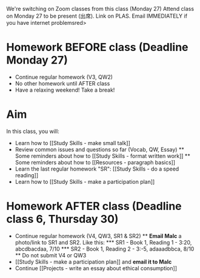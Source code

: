 We're switching on Zoom classes from this class (Monday 27)
<red>Attend class on Monday 27 to be present (出席). Link on PLAS. Email IMMEDIATELY if you have internet problems</red>red>

# Homework BEFORE class (Deadline Monday 27)
* Continue regular homework (V3, QW2)
* No other homework until AFTER class
* Have a relaxing weekend! Take a break!

# Aim
In this class, you will:
* Learn how to [[Study Skills - make small talk]]
* Review common issues and questions so far (Vocab, QW, Essay)
** Some reminders about how to [[Study Skills - format written work]]
** Some reminders about how to [[Resources - paragraph basics]]
* Learn the last regular homework "SR": [[Study Skills - do a speed reading]]
* Learn how to [[Study Skills - make a participation plan]]


# Homework AFTER class (Deadline class 6, Thursday 30)
* Continue regular homework (V4, QW3, SR1 & SR2)
** __Email Malc__ a photo/link to SR1 and SR2. Like this: 
*** SR1 - Book 1, Reading 1 - 3:20, abcdbacdaa, 7/10
*** SR2 - Book 1, Reading 2 - 3:-5, adaaadbbca, 8/10
** Do not submit V4 or QW3
* [[Study Skills - make a participation plan]] and __email it to Malc__
* Continue [[Projects - write an essay about ethical consumption]]